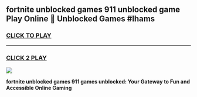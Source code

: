
## fortnite unblocked games 911 unblocked game Play Online 👋 Unblocked Games #lhams
<h3>
<a href="https://premium.freeplayer.one?title=fortnite_unblocked_games_911&ref=21F">CLICK TO PLAY</a></h3>
<hr>

<h3>
<a href="https://premium.freeplayer.one?title=fortnite_unblocked_games_911&ref=21F">CLICK 2 PLAY</a>
  
</h3>

<a href="https://premium.freeplayer.one?title=fortnite_unblocked_games_911&ref=21F/"><img src="https://clearcache.store/games.png"></a>


**fortnite unblocked games 911 games unblocked: Your Gateway to Fun and Accessible Online Gaming**
